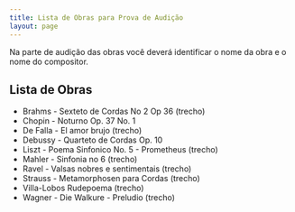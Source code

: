 ```yaml
---
title: Lista de Obras para Prova de Audição
layout: page
---
```


Na parte de audição das obras você deverá identificar o nome da obra e o
nome do compositor.

## Lista de Obras

- Brahms - Sexteto de Cordas No 2 Op 36 (trecho)
- Chopin - Noturno Op. 37 No. 1
- De Falla - El amor brujo (trecho)
- Debussy - Quarteto de Cordas Op. 10
- Liszt - Poema Sinfonico No. 5 - Prometheus (trecho)
- Mahler - Sinfonia no 6 (trecho)
- Ravel - Valsas nobres e sentimentais (trecho)
- Strauss - Metamorphosen para Cordas (trecho)
- Villa-Lobos Rudepoema (trecho)
- Wagner - Die Walkure - Preludio (trecho)
